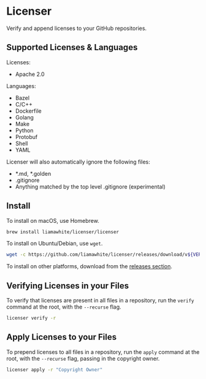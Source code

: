 # Licenser

Verify and append licenses to your GitHub repositories.

## Supported Licenses & Languages

Licenses:

- Apache 2.0

Languages:

- Bazel
- C/C++
- Dockerfile
- Golang
- Make
- Python
- Protobuf
- Shell
- YAML

Licenser will also automatically ignore the following files:

- *.md, *.golden
- .gitignore
- Anything matched by the top level .gitignore (experimental)

## Install

To install on macOS, use Homebrew.

```sh
brew install liamawhite/licenser/licenser
```

To install on Ubuntu/Debian, use `wget`.

```sh
wget -c https://github.com/liamawhite/licenser/releases/download/v${VERSION}/licenser_${VERSION}_Linux_x86_64.tar.gz -O - | sudo tar -xz -C /usr/bin
```

To install on other platforms, download from the [releases section](https://github.com/liamawhite/licenser/releases).

## Verifying Licenses in your Files

To verify that licenses are present in all files in a repository, run the `verify` command at the root, with the `--recurse` flag.

```sh
licenser verify -r
```

## Apply Licenses to your Files

To prepend licenses to all files in a repository, run the `apply` command at the root, with the `--recurse` flag, passing in the copyright owner.

```sh
licenser apply -r "Copyright Owner"
```
